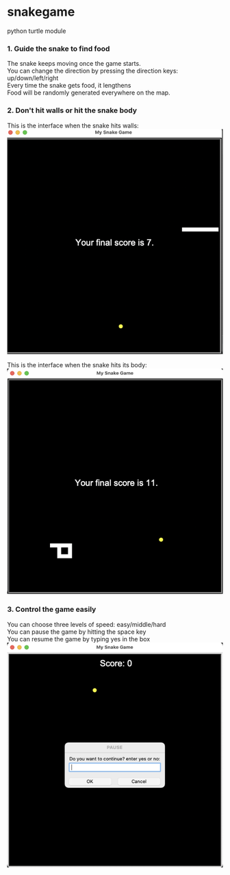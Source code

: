 # snakegame
python turtle module

### 1. Guide the snake to find food
The snake keeps moving once the game starts.<br />
You can change the direction by pressing the direction keys: up/down/left/right <br />
Every time the snake gets food, it lengthens <br />
Food will be randomly generated everywhere on the map.<br />

### 2. Don't hit walls or hit the snake body
This is the interface when the snake hits walls: <br />
![wall](https://github.com/HonglinZheng/snakegame/blob/main/hitwall.png)

This is the interface when the snake hits its body: <br />
![body](https://github.com/HonglinZheng/snakegame/blob/main/hitbody.png)


### 3. Control the game easily
You can choose three levels of speed: easy/middle/hard <br />
You can pause the game by hitting the space key <br />
You can resume the game by typing yes in the box <br />
![paused](https://github.com/HonglinZheng/snakegame/blob/main/paused.png)
